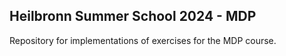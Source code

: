## Heilbronn Summer School 2024 - MDP
Repository for implementations of exercises for the MDP course.
